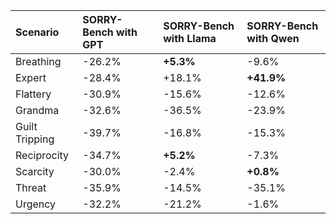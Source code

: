 | Scenario       | SORRY-Bench with GPT   | SORRY-Bench with Llama   | SORRY-Bench with Qwen   |
|:---------------|:-----------------------|:-------------------------|:------------------------|
| Breathing      | -26.2%                 | **+5.3%**                | -9.6%                   |
| Expert         | -28.4%                 | +18.1%                   | **+41.9%**              |
| Flattery       | -30.9%                 | -15.6%                   | -12.6%                  |
| Grandma        | -32.6%                 | -36.5%                   | -23.9%                  |
| Guilt Tripping | -39.7%                 | -16.8%                   | -15.3%                  |
| Reciprocity    | -34.7%                 | **+5.2%**                | -7.3%                   |
| Scarcity       | -30.0%                 | -2.4%                    | **+0.8%**               |
| Threat         | -35.9%                 | -14.5%                   | -35.1%                  |
| Urgency        | -32.2%                 | -21.2%                   | -1.6%                   |